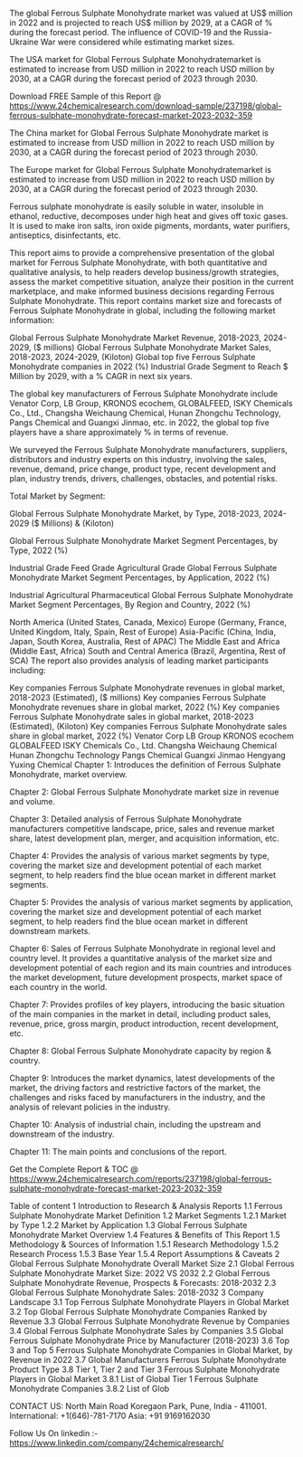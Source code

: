 The global Ferrous Sulphate Monohydrate market was valued at US$ million in 2022 and is projected to reach US$ million by 2029, at a CAGR of % during the forecast period. The influence of COVID-19 and the Russia-Ukraine War were considered while estimating market sizes.

The USA market for Global Ferrous Sulphate Monohydratemarket is estimated to increase from USD million in 2022 to reach USD million by 2030, at a CAGR during the forecast period of 2023 through 2030.

Download FREE Sample of this Report @ https://www.24chemicalresearch.com/download-sample/237198/global-ferrous-sulphate-monohydrate-forecast-market-2023-2032-359

The China market for Global Ferrous Sulphate Monohydrate market is estimated to increase from USD million in 2022 to reach USD million by 2030, at a CAGR during the forecast period of 2023 through 2030.

The Europe market for Global Ferrous Sulphate Monohydratemarket is estimated to increase from USD million in 2022 to reach USD million by 2030, at a CAGR during the forecast period of 2023 through 2030.

Ferrous sulphate monohydrate is easily soluble in water, insoluble in ethanol, reductive, decomposes under high heat and gives off toxic gases. It is used to make iron salts, iron oxide pigments, mordants, water purifiers, antiseptics, disinfectants, etc.

This report aims to provide a comprehensive presentation of the global market for Ferrous Sulphate Monohydrate, with both quantitative and qualitative analysis, to help readers develop business/growth strategies, assess the market competitive situation, analyze their position in the current marketplace, and make informed business decisions regarding Ferrous Sulphate Monohydrate. This report contains market size and forecasts of Ferrous Sulphate Monohydrate in global, including the following market information:

Global Ferrous Sulphate Monohydrate Market Revenue, 2018-2023, 2024-2029, ($ millions)
Global Ferrous Sulphate Monohydrate Market Sales, 2018-2023, 2024-2029, (Kiloton)
Global top five Ferrous Sulphate Monohydrate companies in 2022 (%)
Industrial Grade Segment to Reach $ Million by 2029, with a % CAGR in next six years.

The global key manufacturers of Ferrous Sulphate Monohydrate include Venator Corp, LB Group, KRONOS ecochem, GLOBALFEED, ISKY Chemicals Co., Ltd., Changsha Weichaung Chemical, Hunan Zhongchu Technology, Pangs Chemical and Guangxi Jinmao, etc. in 2022, the global top five players have a share approximately % in terms of revenue.

We surveyed the Ferrous Sulphate Monohydrate manufacturers, suppliers, distributors and industry experts on this industry, involving the sales, revenue, demand, price change, product type, recent development and plan, industry trends, drivers, challenges, obstacles, and potential risks.

Total Market by Segment:

Global Ferrous Sulphate Monohydrate Market, by Type, 2018-2023, 2024-2029 ($ Millions) & (Kiloton)

Global Ferrous Sulphate Monohydrate Market Segment Percentages, by Type, 2022 (%)

Industrial Grade
Feed Grade
Agricultural Grade
Global Ferrous Sulphate Monohydrate Market Segment Percentages, by Application, 2022 (%)

Industrial
Agricultural
Pharmaceutical
Global Ferrous Sulphate Monohydrate Market Segment Percentages, By Region and Country, 2022 (%)

North America (United States, Canada, Mexico)
Europe (Germany, France, United Kingdom, Italy, Spain, Rest of Europe)
Asia-Pacific (China, India, Japan, South Korea, Australia, Rest of APAC)
The Middle East and Africa (Middle East, Africa)
South and Central America (Brazil, Argentina, Rest of SCA)
The report also provides analysis of leading market participants including:

Key companies Ferrous Sulphate Monohydrate revenues in global market, 2018-2023 (Estimated), ($ millions)
Key companies Ferrous Sulphate Monohydrate revenues share in global market, 2022 (%)
Key companies Ferrous Sulphate Monohydrate sales in global market, 2018-2023 (Estimated), (Kiloton)
Key companies Ferrous Sulphate Monohydrate sales share in global market, 2022 (%)
Venator Corp
LB Group
KRONOS ecochem
GLOBALFEED
ISKY Chemicals Co., Ltd.
Changsha Weichaung Chemical
Hunan Zhongchu Technology
Pangs Chemical
Guangxi Jinmao
Hengyang Yuxing Chemical
Chapter 1: Introduces the definition of Ferrous Sulphate Monohydrate, market overview.

Chapter 2: Global Ferrous Sulphate Monohydrate market size in revenue and volume.

Chapter 3: Detailed analysis of Ferrous Sulphate Monohydrate manufacturers competitive landscape, price, sales and revenue market share, latest development plan, merger, and acquisition information, etc.

Chapter 4: Provides the analysis of various market segments by type, covering the market size and development potential of each market segment, to help readers find the blue ocean market in different market segments.

Chapter 5: Provides the analysis of various market segments by application, covering the market size and development potential of each market segment, to help readers find the blue ocean market in different downstream markets.

Chapter 6: Sales of Ferrous Sulphate Monohydrate in regional level and country level. It provides a quantitative analysis of the market size and development potential of each region and its main countries and introduces the market development, future development prospects, market space of each country in the world.

Chapter 7: Provides profiles of key players, introducing the basic situation of the main companies in the market in detail, including product sales, revenue, price, gross margin, product introduction, recent development, etc.

Chapter 8: Global Ferrous Sulphate Monohydrate capacity by region & country.

Chapter 9: Introduces the market dynamics, latest developments of the market, the driving factors and restrictive factors of the market, the challenges and risks faced by manufacturers in the industry, and the analysis of relevant policies in the industry.

Chapter 10: Analysis of industrial chain, including the upstream and downstream of the industry.

Chapter 11: The main points and conclusions of the report.

Get the Complete Report & TOC @ https://www.24chemicalresearch.com/reports/237198/global-ferrous-sulphate-monohydrate-forecast-market-2023-2032-359

Table of content
1 Introduction to Research & Analysis Reports
1.1 Ferrous Sulphate Monohydrate Market Definition
1.2 Market Segments
1.2.1 Market by Type
1.2.2 Market by Application
1.3 Global Ferrous Sulphate Monohydrate Market Overview
1.4 Features & Benefits of This Report
1.5 Methodology & Sources of Information
1.5.1 Research Methodology
1.5.2 Research Process
1.5.3 Base Year
1.5.4 Report Assumptions & Caveats
2 Global Ferrous Sulphate Monohydrate Overall Market Size
2.1 Global Ferrous Sulphate Monohydrate Market Size: 2022 VS 2032
2.2 Global Ferrous Sulphate Monohydrate Revenue, Prospects & Forecasts: 2018-2032
2.3 Global Ferrous Sulphate Monohydrate Sales: 2018-2032
3 Company Landscape
3.1 Top Ferrous Sulphate Monohydrate Players in Global Market
3.2 Top Global Ferrous Sulphate Monohydrate Companies Ranked by Revenue
3.3 Global Ferrous Sulphate Monohydrate Revenue by Companies
3.4 Global Ferrous Sulphate Monohydrate Sales by Companies
3.5 Global Ferrous Sulphate Monohydrate Price by Manufacturer (2018-2023)
3.6 Top 3 and Top 5 Ferrous Sulphate Monohydrate Companies in Global Market, by Revenue in 2022
3.7 Global Manufacturers Ferrous Sulphate Monohydrate Product Type
3.8 Tier 1, Tier 2 and Tier 3 Ferrous Sulphate Monohydrate Players in Global Market
3.8.1 List of Global Tier 1 Ferrous Sulphate Monohydrate Companies
3.8.2 List of Glob

CONTACT US:
North Main Road Koregaon Park, Pune, India - 411001.
International: +1(646)-781-7170
Asia: +91 9169162030

Follow Us On linkedin :- https://www.linkedin.com/company/24chemicalresearch/
